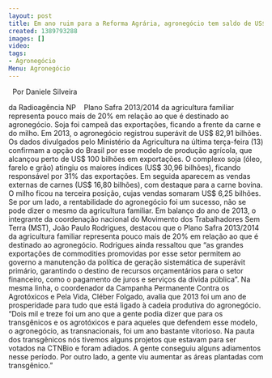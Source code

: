 ```yaml
---
layout: post
title: Em ano ruim para a Reforma Agrária, agronegócio tem saldo de US$ 83 bi
created: 1389793288
images: []
video: 
tags:
- Agronegócio
Menu: Agronegócio
---
```



 
Por Daniele Silveira

da Radioagência NP 
 
Plano Safra 2013/2014 da agricultura familiar representa pouco mais de 20% em relação ao que é destinado ao agronegócio. Soja foi campeã das exportações, ficando a frente da carne e do milho.
Em 2013, o agronegócio registrou superávit de US$ 82,91 bilhões. Os dados divulgados pelo Ministério da Agricultura na última terça-feira (13) confirmam a opção do Brasil por esse modelo de produção agrícola, que alcançou perto de US$ 100 bilhões em exportações.
O complexo soja (óleo, farelo e grão) atingiu os maiores índices (US$ 30,96 bilhões), ficando responsável por 31% das exportações. Em seguida aparecem as vendas externas de carnes (US$ 16,80 bilhões), com destaque para a carne bovina. O milho ficou na terceira posição, cujas vendas somaram US$ 6,25 bilhões.
Se por um lado, a rentabilidade do agronegócio foi um sucesso, não se pode dizer o mesmo da agricultura familiar. Em balanço do ano de 2013, o integrante da coordenação nacional do Movimento dos Trabalhadores Sem Terra (MST), João Paulo Rodrigues, destacou que o Plano Safra 2013/2014 da agricultura familiar representa pouco mais de 20% em relação ao que é destinado ao agronegócio.
Rodrigues ainda ressaltou que “as grandes exportações de commodities promovidas por esse setor permitem ao governo a manutenção da política de geração sistemática de superávit primário, garantindo o destino de recursos orçamentários para o setor financeiro, como o pagamento de juros e serviços da dívida pública”.
Na mesma linha, o coordenador da Campanha Permanente Contra os Agrotóxicos e Pela Vida, Cléber Folgado, avalia que 2013 foi um ano de prosperidade para tudo que está ligado à cadeia produtiva do agronegócio.
“Dois mil e treze foi um ano que a gente podia dizer que para os transgênicos e os agrotóxicos e para aqueles que defendem esse modelo, o agronegócio, as transnacionais, foi um ano bastante vitorioso. Na pauta dos transgênicos nós tivemos alguns projetos que estavam para ser votados na CTNBio e foram adiados. A gente conseguiu alguns adiamentos nesse período. Por outro lado, a gente viu aumentar as áreas plantadas com transgênico.”
 
